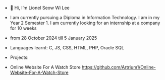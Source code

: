 - 👋 Hi, I’m Lionel Seow Wi Lee
- I am currently pursuing a Diploma in Information Technology. I am in my Year 2 Semester 1. I am currently looking for an internship at a company for 10 weeks
- from 28 October 2024 till 5 January 2025

- Languages learnt: C, JS, CSS, HTML, PHP, Oracle SQL

- Projects:
- Online Website For A Watch Store
https://github.com/Artrium1/Online-Website-For-A-Watch-Store


<!---
Artrium1/Artrium1 is a ✨ special ✨ repository because its `README.md` (this file) appears on your GitHub profile.
You can click the Preview link to take a look at your changes.
--->
